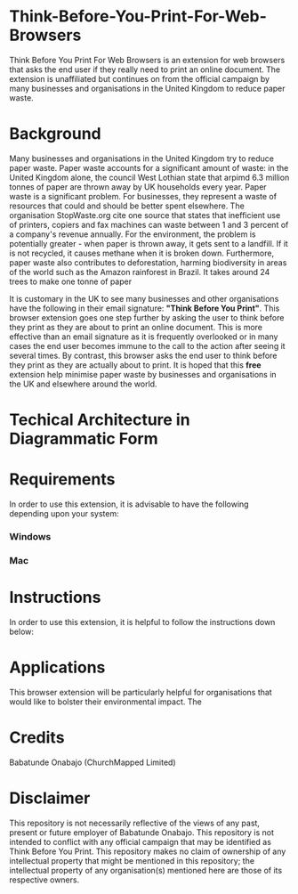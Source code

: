 # Think-Before-You-Print-For-Web-Browsers
Think Before You Print For Web Browsers is an extension for web browsers that asks the end user if they really need to print an online document. The extension is unaffiliated but continues on from the official campaign by many businesses and organisations in the United Kingdom to reduce paper waste.

# Background
Many businesses and organisations in the United Kingdom try to reduce paper waste. Paper waste accounts for a significant amount of waste: in the United Kingdom alone, the council West Lothian state that arpimd 6.3 million tonnes of paper are thrown away by UK households every year. Paper waste is a significant problem. For businesses, they represent a waste of resources that could and should be better spent elsewhere. The organisation StopWaste.org cite one source that states that inefficient use of printers, copiers and fax machines can waste between 1 and 3 percent of a company's revenue annually. For the environment, the problem is potentially greater - when paper is thrown away, it gets sent to a landfill. If it is not recycled, it causes methane when it is broken down. Furthermore, paper waste also contributes to deforestation, harming biodiversity in areas of the world such as the Amazon rainforest in Brazil. It takes around 24 trees to make one tonne of paper 

It is customary in the UK to see many businesses and other organisations have the following in their email signature: **"Think Before You Print"**. This browser extension goes one step further by asking the user to think before they print as they are about to print an online document. This is more effective than an email signature as it is frequently overlooked or in many cases the end user becomes immune to the call to the action after seeing it several times. By contrast, this browser asks the end user to think before they print as they are actually about to print. It is hoped that this **free** extension help minimise paper waste by businesses and organisations in the UK and elsewhere around the world.  

# Techical Architecture in Diagrammatic Form

# Requirements
In order to use this extension, it is advisable to have the following depending upon your system:

### Windows


### Mac

# Instructions
In order to use this extension, it is helpful to follow the instructions down below:

# Applications
This browser extension will be particularly helpful for organisations that would like to bolster their environmental impact. The 

# Credits
Babatunde Onabajo (ChurchMapped Limited)

# Disclaimer
This repository is not necessarily reflective of the views of any past, present or future employer of Babatunde Onabajo. This repository is not intended to conflict with any official campaign that may be identified as Think Before You Print. This repository makes no claim of ownership of any intellectual property that might be mentioned in this repository; the intellectual property of any organisation(s) mentioned here are those of its respective owners.
